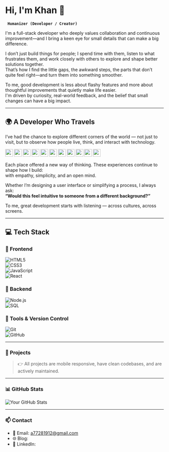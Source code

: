 # Hi, I'm Khan 🌱

**` Humanizer (Developer / Creator)`**

I'm a full-stack developer who deeply values collaboration and continuous improvement—and I bring a keen eye for small details that can make a big difference.

I don’t just build things for people; I spend time with them, listen to what frustrates them, and work closely with others to explore and shape better solutions together.  
That’s how I find the little gaps, the awkward steps, the parts that don’t quite feel right—and turn them into something smoother.

To me, good development is less about flashy features and more about thoughtful improvements that quietly make life easier.  
I'm driven by curiosity, real-world feedback, and the belief that small changes can have a big impact.

---
## 🌍 A Developer Who Travels

I’ve had the chance to explore different corners of the world — not just to visit, but to observe how people live, think, and interact with technology.

<p>
  <img src="https://flagcdn.com/w40/ru.png" width="24" />
  <img src="https://flagcdn.com/w40/fr.png" width="24" />
  <img src="https://flagcdn.com/w40/it.png" width="24" />
  <img src="https://flagcdn.com/w40/ch.png" width="24" />
  <img src="https://flagcdn.com/w40/cz.png" width="24" />
  <img src="https://flagcdn.com/w40/hu.png" width="24" />
  <img src="https://flagcdn.com/w40/pl.png" width="24" />
  <img src="https://flagcdn.com/w40/ro.png" width="24" />
  <img src="https://flagcdn.com/w40/au.png" width="24" />
  <img src="https://flagcdn.com/w40/kh.png" width="24" />
  <img src="https://flagcdn.com/w40/tw.png" width="24" />
</p>

Each place offered a new way of thinking. These experiences continue to shape how I build:  
with empathy, simplicity, and an open mind.

Whether I’m designing a user interface or simplifying a process, I always ask:  
**“Would this feel intuitive to someone from a different background?”**

To me, great development starts with listening — across cultures, across screens.



---

## 💻 Tech Stack

### 🎨 Frontend  
![HTML5](https://img.shields.io/badge/HTML-E34F26?style=for-the-badge&logo=html5&logoColor=white)  
![CSS3](https://img.shields.io/badge/CSS-1572B6?style=for-the-badge&logo=css3&logoColor=white)  
![JavaScript](https://img.shields.io/badge/JavaScript-F7DF1E?style=for-the-badge&logo=javascript&logoColor=black)  
![React](https://img.shields.io/badge/React-20232A?style=for-the-badge&logo=react&logoColor=61DAFB)

### 🔧 Backend  
![Node.js](https://img.shields.io/badge/Node.js-339933?style=for-the-badge&logo=nodedotjs&logoColor=white)  
![SQL](https://img.shields.io/badge/SQL-4479A1?style=for-the-badge&logo=sqlite&logoColor=white)

### 🧰 Tools & Version Control  
![Git](https://img.shields.io/badge/Git-F05032?style=for-the-badge&logo=git&logoColor=white)  
![GitHub](https://img.shields.io/badge/GitHub-181717?style=for-the-badge&logo=github&logoColor=white)

---

### 🌱 Projects


> 👉 All projects are mobile responsive, have clean codebases, and are actively maintained.

---

### 📊 GitHub Stats

![Your GitHub Stats](https://github-readme-stats.vercel.app/api?username=jstrt&show_icons=true&theme=tokyonight)




---

### 📫 Contact

- 📧 Email: a77281912@gmail.com
- 🌐 Blog: 
- 💼 LinkedIn:
